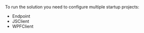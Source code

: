 To run the solution you need to configure multiple startup projects:
- Endpoint
- JSClient
- WPFClient
